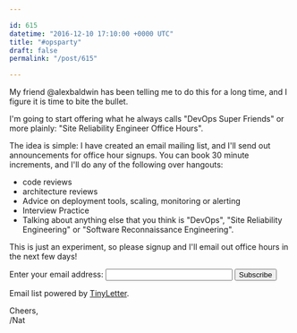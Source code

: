 ```yaml
---

id: 615
datetime: "2016-12-10 17:10:00 +0000 UTC"
title: "#opsparty"
draft: false
permalink: "/post/615"

---
```


My friend @alexbaldwin has been telling me to do this for a long time, and I figure it is time to bite the bullet.

I'm going to start offering what he always calls "DevOps Super Friends" or more plainly: "Site Reliability Engineer Office Hours".

The idea is simple: I have created an email mailing list, and I'll send out announcements for office hour signups. You can book 30 minute increments, and I'll do any of the following over hangouts:

 - code reviews
 - architecture reviews
 - Advice on deployment tools, scaling, monitoring or alerting
 - Interview Practice
 - Talking about anything else that you think is "DevOps", "Site Reliability Engineering" or "Software Reconnaissance Engineering".

This is just an experiment, so please signup and I'll email out office hours in the next few days!

 <form action="https://tinyletter.com/icco" method="post" target="popupwindow" onsubmit="window.open('https://tinyletter.com/icco', 'popupwindow', 'scrollbars=yes,width=800,height=600');return true"><p><label for="tlemail">Enter your email address</label>: <input type="text" style="width:17em" name="email" id="tlemail" /> <input type="hidden" value="1" name="embed"/><input type="submit" value="Subscribe" /><p>Email list powered by <a href="https://tinyletter.com" target="_blank">TinyLetter</a>.</p></form>
         

Cheers,  
/Nat
         
